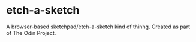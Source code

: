 # etch-a-sketch

A browser-based sketchpad/etch-a-sketch kind of thinhg. Created as part of The Odin Project.